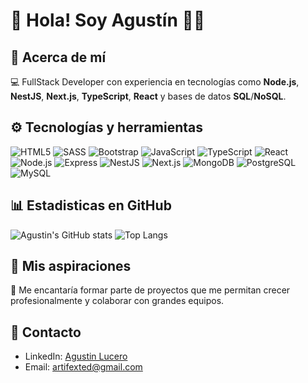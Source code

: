 
# 👋 Hola! Soy Agustín 👨‍💻
## 🌟 **Acerca de mí**

💻 FullStack Developer con experiencia en tecnologías como **Node.js**, **NestJS**, **Next.js**, **TypeScript**, **React** y bases de datos **SQL**/**NoSQL**.

## ⚙️ **Tecnologías y herramientas**

![HTML5](https://img.shields.io/badge/-HTML5-E84C15?logo=html5&logoColor=white&style=for-the-badge)
![SASS](https://img.shields.io/badge/-SASS-CD6799?logo=sass&logoColor=white&style=for-the-badge)
![Bootstrap](https://img.shields.io/badge/-Bootstrap-7A11F2?logo=bootstrap&logoColor=white&style=for-the-badge)
![JavaScript](https://img.shields.io/badge/-JavaScript-393837?logo=javascript&logoColor=F7E124&style=for-the-badge)
![TypeScript](https://img.shields.io/badge/-TypeScript-007ACC?logo=typescript&logoColor=white&style=for-the-badge)
![React](https://img.shields.io/badge/-React-095984?logo=react&logoColor=18B3E4&style=for-the-badge)
![Node.js](https://img.shields.io/badge/-Node.js-383839?logo=node.js&logoColor=7CB269&style=for-the-badge)
![Express](https://img.shields.io/badge/-Express-393839?logo=express&logoColor=white&style=for-the-badge)
![NestJS](https://img.shields.io/badge/-NestJS-161617?logo=nestjs&logoColor=DE2A55&style=for-the-badge)
![Next.js](https://img.shields.io/badge/-Next.JS-161617?logo=nextdotjs&logoColor=white&style=for-the-badge)
![MongoDB](https://img.shields.io/badge/-MongoDB-47A248?logo=mongodb&logoColor=white&style=for-the-badge)
![PostgreSQL](https://img.shields.io/badge/-PostgreSQL-31648C?logo=postgresql&logoColor=white&style=for-the-badge)
![MySQL](https://img.shields.io/badge/-MySQL-015B86?logo=mysql&logoColor=white&style=for-the-badge)


## 📊 **Estadisticas en GitHub**

![Agustin's GitHub stats](https://github-readme-stats.vercel.app/api?username=artifexted&show_icons=true&theme=dark)
![Top Langs](https://github-readme-stats.vercel.app/api/top-langs/?username=artifexted&layout=compact&theme=dark)

## 🎯 **Mis aspiraciones**

🚀 Me encantaría formar parte de proyectos que me permitan crecer profesionalmente y colaborar con grandes equipos.

## 📧 **Contacto**

- LinkedIn: [Agustin Lucero](https://www.linkedin.com/in/artifexted/)
- Email: [artifexted@gmail.com](mailto:artifexted@gmail.com)
